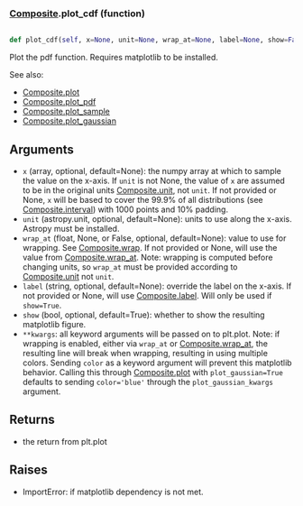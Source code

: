 ### [Composite](Composite.md).plot_cdf (function)


```py

def plot_cdf(self, x=None, unit=None, wrap_at=None, label=None, show=False, **kwargs)

```



Plot the pdf function.  Requires matplotlib to be installed.

See also:

* [Composite.plot](Composite.plot.md)
* [Composite.plot_pdf](Composite.plot_pdf.md)
* [Composite.plot_sample](Composite.plot_sample.md)
* [Composite.plot_gaussian](Composite.plot_gaussian.md)

Arguments
-----------
* `x` (array, optional, default=None): the numpy array at which to
    sample the value on the x-axis.  If `unit` is not None, the value
    of `x` are assumed to be in the original units [Composite.unit](Composite.unit.md),
    not `unit`.  If not provided or None, `x` will be based to cover
    the 99.9% of all distributions (see [Composite.interval](Composite.interval.md)) with 1000
    points and 10% padding.
* `unit` (astropy.unit, optional, default=None): units to use along
    the x-axis.  Astropy must be installed.
* `wrap_at` (float, None, or False, optional, default=None): value to
    use for wrapping.  See [Composite.wrap](Composite.wrap.md).  If not provided or None,
    will use the value from [Composite.wrap_at](Composite.wrap_at.md).  Note: wrapping is
    computed before changing units, so `wrap_at` must be provided
    according to [Composite.unit](Composite.unit.md) not `unit`.
* `label` (string, optional, default=None): override the label on the
    x-axis.  If not provided or None, will use [Composite.label](Composite.label.md).  Will
    only be used if `show=True`.
* `show` (bool, optional, default=True): whether to show the resulting
    matplotlib figure.
* `**kwargs`: all keyword arguments will be passed on to plt.plot.  Note:
    if wrapping is enabled, either via `wrap_at` or [Composite.wrap_at](Composite.wrap_at.md),
    the resulting line will break when wrapping, resulting in using multiple
    colors.  Sending `color` as a keyword argument will prevent this
    matplotlib behavior.  Calling this through [Composite.plot](Composite.plot.md) with
    `plot_gaussian=True` defaults to sending `color='blue'` through
    the `plot_gaussian_kwargs` argument.

Returns
--------
* the return from plt.plot

Raises
--------
* ImportError: if matplotlib dependency is not met.

